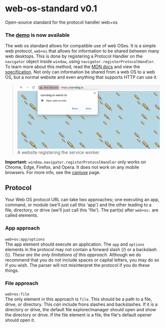 # web-os-standard v0.1
Open-source standard for the protocol handler web+os
### The [demo](//system41.github.io/web-os-standard/demo) is now available

The web os standard allows for compatible use of web OSes. It is a simple web protocol, `web+os` that allows for information to be shared between many web desktops. This is done by registering a Protocol Handler on the `navigator` object inside `window`, using `navigator.registerProtocolHandler`. To learn more about this method, read the [MDN docs](https://caniuse.com/registerprotocolhandler) and view the [specification](https://html.spec.whatwg.org/multipage/system-state.html#custom-handlers). Not only can information be shared from a web OS to a web OS, but a normal website and even anything that supports HTTP can use it.
> ![](.github/registerProtocolHandler.png)
> A website registering the service worker  

**Important:** `window.navigator.registerProtocolHandler` only works on Chrome, Edge, Firefox, and Opera. It does not work on any mobile browsers. For more info, see the [caniuse](https://caniuse.com/registerprotocolhandler) page.
## Protocol
Your Web OS protocol URL can take two approaches; one executing an app, command, or module (we'll just call this 'app') and the other leading to a file, directory, or drive (we'll just call this 'file'). The part(s) after `web+os:` are called elements.
### App approach
```web+os:app/options```  
The app element should execute an application. The `app` and `options` elements in the protocol may not contain a forward slash (/) or a backslash (\\). *These are the only limitations of this approach.* Although we do recommend that you do not include spaces or capital letters, you may do so if you wish. The parser will not misinterpret the protocol if you do these things.
### File approach
```web+os:file```  
The only element in this approach is `file`. This should be a path to a file, drive, or directory. This *can* include frons slashes and backslashes. If it is a directory or drive, the default file explorer/manager should open and show the directory or drive. If the file element is a file, the file's default opener should open it.
<!-- TODO: DO's and DON'ts, also add more approaches -->
